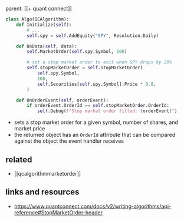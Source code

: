 parent: [[+ quant connect]]

```python
class Algo(QCAlgorithm):
    def Initialize(self):
        # ...
        self.spy = self.AddEquity("SPY", Resolution.Daily)

    def OnData(self, data):
        self.MarketOrder(self.spy.Symbol, 100)

        # set a stop market order to exit when SPY drops by 20%
        self.stopMarketOrder = self.StopMarketOrder(
            self.spy.Symbol,
            100,
            self.Securities[self.spy.Symbol].Price * 0.8,
        )

    def OnOrderEvent(self, orderEvent):
        if orderEvent.OrderId == self.stopMarketOrder.OrderId:
            self.Debug(f"Stop market order filled: {orderEvent}")
```

- sets a stop market order for a given symbol, number of shares, and market
  price
- the returned object has an `OrderId` attribute that can be compared against the
  object the event handler receives

## related

- [[qcalgorithmmarketorder]]

## links and resources

- https://www.quantconnect.com/docs/v2/writing-algorithms/api-reference#StopMarketOrder-header
